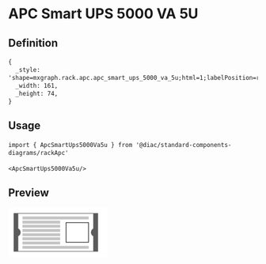 # APC Smart UPS 5000 VA 5U

## Definition

```
{
  _style: 'shape=mxgraph.rack.apc.apc_smart_ups_5000_va_5u;html=1;labelPosition=right;align=left;spacingLeft=15;dashed=0;shadow=0;fillColor=#ffffff;',
  _width: 161,
  _height: 74,
}
```

## Usage

```
import { ApcSmartUps5000Va5u } from '@diac/standard-components-diagrams/rackApc'

<ApcSmartUps5000Va5u/>
```

## Preview

<img src="./apc-smart-ups-5000-va-5u.png" width="200"/>
